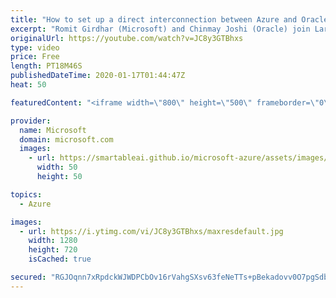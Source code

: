 ```yaml
---
title: "How to set up a direct interconnection between Azure and Oracle Cloud Infrastructure | Azure Friday"
excerpt: "Romit Girdhar (Microsoft) and Chinmay Joshi (Oracle) join Lara Rubbelke to explain how to interconnect Microsoft Azure and Oracle Cloud Infrastructure. The Microsoft Azure and Oracle Cloud interoperability partnership enables you to migrate and run mission-critical enterprise workloads across both clouds,"
originalUrl: https://youtube.com/watch?v=JC8y3GTBhxs
type: video
price: Free
length: PT18M46S
publishedDateTime: 2020-01-17T01:44:47Z
heat: 50

featuredContent: "<iframe width=\"800\" height=\"500\" frameborder=\"0\" src=\"https://www.youtube.com/embed/JC8y3GTBhxs\" allow=\"accelerometer; autoplay; encrypted-media; gyroscope; picture-in-picture\" allowfullscreen></iframe>"

provider:
  name: Microsoft
  domain: microsoft.com
  images:
    - url: https://smartableai.github.io/microsoft-azure/assets/images/organizations/microsoft.com-50x50.jpg
      width: 50
      height: 50

topics:
  - Azure

images:
  - url: https://i.ytimg.com/vi/JC8y3GTBhxs/maxresdefault.jpg
    width: 1280
    height: 720
    isCached: true

secured: "RGJOqnn7xRpdckWJWDPCbOv16rVahgSXsv63feNeTTs+pBekadovv0O7pgSdbDViVh0dCxR9vv0Xa4OweGDWFf6P+/vvIE9AFa4QghQBZffHFd+OGAxRtp51LYFR8w4FW202UR5yfac6z63fbBioUrCULyfHwhioiBKQrUIgNzQ0+fk9w0qUeBqp5RxhRZPlGQ6hi6epilQK35mUVuv8NZL/tIcyUrpV46KWQVJBowlBMGUCHYq60yAhXwUlXQzFkqfseAL5u9cPq9zQ3jrJjUwMzmInGdO8rl+uQN3fdJcwg6vawXs1uJJJqUCv+/1EYU5dMcluVUJOOcajqgMz6ruJs5WIOaohcWlQ4wF2pIFoI1PkHHCAPq2Pe4g+TFcPLUtbmYm4K2XcmGLRww96TLD+HmBgdAclHDp14tJXXm0=;w19ufS3BIHgwZ3OxWxuMUQ=="
---
```


